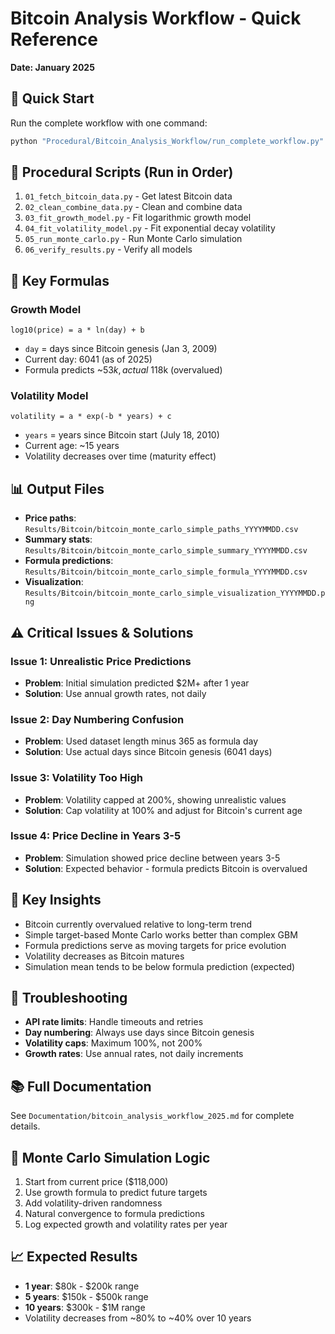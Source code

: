 # Bitcoin Analysis Workflow - Quick Reference
**Date: January 2025**

## 🚀 Quick Start
Run the complete workflow with one command:
```bash
python "Procedural/Bitcoin_Analysis_Workflow/run_complete_workflow.py"
```

## 📁 Procedural Scripts (Run in Order)
1. `01_fetch_bitcoin_data.py` - Get latest Bitcoin data
2. `02_clean_combine_data.py` - Clean and combine data
3. `03_fit_growth_model.py` - Fit logarithmic growth model
4. `04_fit_volatility_model.py` - Fit exponential decay volatility
5. `05_run_monte_carlo.py` - Run Monte Carlo simulation
6. `06_verify_results.py` - Verify all models

## 🔑 Key Formulas

### Growth Model
```
log10(price) = a * ln(day) + b
```
- `day` = days since Bitcoin genesis (Jan 3, 2009)
- Current day: 6041 (as of 2025)
- Formula predicts ~$53k, actual ~$118k (overvalued)

### Volatility Model
```
volatility = a * exp(-b * years) + c
```
- `years` = years since Bitcoin start (July 18, 2010)
- Current age: ~15 years
- Volatility decreases over time (maturity effect)

## 📊 Output Files
- **Price paths**: `Results/Bitcoin/bitcoin_monte_carlo_simple_paths_YYYYMMDD.csv`
- **Summary stats**: `Results/Bitcoin/bitcoin_monte_carlo_simple_summary_YYYYMMDD.csv`
- **Formula predictions**: `Results/Bitcoin/bitcoin_monte_carlo_simple_formula_YYYYMMDD.csv`
- **Visualization**: `Results/Bitcoin/bitcoin_monte_carlo_simple_visualization_YYYYMMDD.png`

## ⚠️ Critical Issues & Solutions

### Issue 1: Unrealistic Price Predictions
- **Problem**: Initial simulation predicted $2M+ after 1 year
- **Solution**: Use annual growth rates, not daily

### Issue 2: Day Numbering Confusion
- **Problem**: Used dataset length minus 365 as formula day
- **Solution**: Use actual days since Bitcoin genesis (6041 days)

### Issue 3: Volatility Too High
- **Problem**: Volatility capped at 200%, showing unrealistic values
- **Solution**: Cap volatility at 100% and adjust for Bitcoin's current age

### Issue 4: Price Decline in Years 3-5
- **Problem**: Simulation showed price decline between years 3-5
- **Solution**: Expected behavior - formula predicts Bitcoin is overvalued

## 🎯 Key Insights
- Bitcoin currently overvalued relative to long-term trend
- Simple target-based Monte Carlo works better than complex GBM
- Formula predictions serve as moving targets for price evolution
- Volatility decreases as Bitcoin matures
- Simulation mean tends to be below formula prediction (expected)

## 🔧 Troubleshooting
- **API rate limits**: Handle timeouts and retries
- **Day numbering**: Always use days since Bitcoin genesis
- **Volatility caps**: Maximum 100%, not 200%
- **Growth rates**: Use annual rates, not daily increments

## 📚 Full Documentation
See `Documentation/bitcoin_analysis_workflow_2025.md` for complete details.

## 🎯 Monte Carlo Simulation Logic
1. Start from current price ($118,000)
2. Use growth formula to predict future targets
3. Add volatility-driven randomness
4. Natural convergence to formula predictions
5. Log expected growth and volatility rates per year

## 📈 Expected Results
- **1 year**: $80k - $200k range
- **5 years**: $150k - $500k range  
- **10 years**: $300k - $1M range
- Volatility decreases from ~80% to ~40% over 10 years 